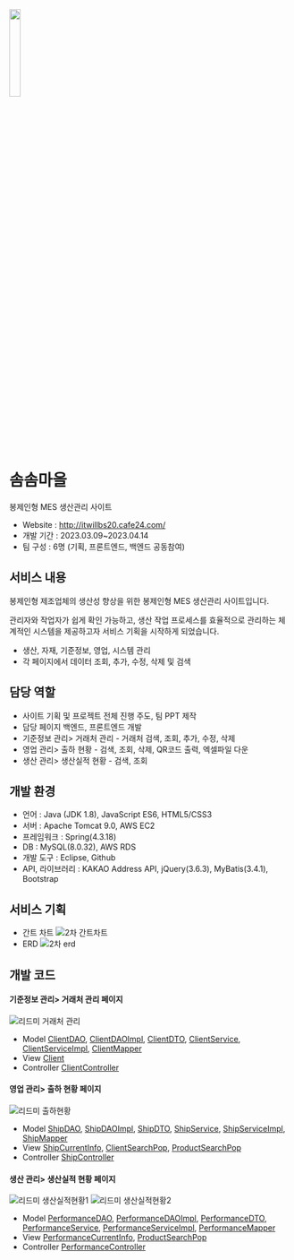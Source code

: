 <img width="20%" src="https://github.com/ZKSANC/HiBook/assets/114744493/96d1e05b-ce69-4e2d-b119-a67a0020b0c4"/>

# 솜솜마을
봉제인형 MES 생산관리 사이트 
- Website : http://itwillbs20.cafe24.com/
- 개발 기간 : 2023.03.09~2023.04.14 
- 팀 구성 : 6명 (기획, 프론트엔드, 백엔드 공동참여) 

## 서비스 내용
봉제인형 제조업체의 생산성 향상을 위한 봉제인형 MES 생산관리 사이트입니다. 

관리자와 작업자가 쉽게 확인 가능하고, 생산 작업 프로세스를 효율적으로 관리하는 체계적인 시스템을 제공하고자 서비스 기획을 시작하게 되었습니다. 
- 생산, 자재, 기준정보, 영업, 시스템 관리 
- 각 페이지에서 데이터 조회, 추가, 수정, 삭제 및 검색 

## 담당 역할
- 사이트 기획 및 프로젝트 전체 진행 주도, 팀 PPT 제작 
- 담당 페이지 백엔드, 프론트엔드 개발
- 기준정보 관리> 거래처 관리 - 거래처 검색, 조회, 추가, 수정, 삭제 
- 영업 관리> 출하 현황 - 검색, 조회, 삭제, QR코드 출력, 엑셀파일 다운 
- 생산 관리> 생산실적 현황 - 검색, 조회

## 개발 환경
- 언어 : Java (JDK 1.8), JavaScript ES6, HTML5/CSS3
- 서버 : Apache Tomcat 9.0, AWS EC2 
- 프레임워크 : Spring(4.3.18)
- DB : MySQL(8.0.32), AWS RDS
- 개발 도구 : Eclipse, Github
- API, 라이브러리 : KAKAO Address API, jQuery(3.6.3), MyBatis(3.4.1), Bootstrap

## 서비스 기획 
- 간트 차트
![2차 간트차트](https://github.com/ZKSANC/SomsomTown/assets/114744493/1b2a6375-92dd-45ee-b02e-411b0ce5b74d)
- ERD
![2차 erd](https://github.com/ZKSANC/SomsomTown/assets/114744493/a73fae22-f7e2-4f9a-a78a-693bae77b336)

## 개발 코드  
#### 기준정보 관리> 거래처 관리 페이지
![리드미 거래처 관리](https://github.com/ZKSANC/SomsomTown/assets/114744493/9d16d0bf-ffd0-4571-a2a8-66a43ed7e2fb)
- Model [ClientDAO](https://github.com/ZKSANC/SomsomTown/blob/master/2Project_MES/src/main/java/com/project/dao/ClientDAO.java), [ClientDAOImpl](https://github.com/ZKSANC/SomsomTown/blob/master/2Project_MES/src/main/java/com/project/dao/ClientDAOImpl.java), [ClientDTO](https://github.com/ZKSANC/SomsomTown/blob/master/2Project_MES/src/main/java/com/project/domain/ClientDTO.java), [ClientService](https://github.com/ZKSANC/SomsomTown/blob/master/2Project_MES/src/main/java/com/project/service/ClientService.java), [ClientServiceImpl](https://github.com/ZKSANC/SomsomTown/blob/master/2Project_MES/src/main/java/com/project/service/ClientServiceImpl.java), [ClientMapper](https://github.com/ZKSANC/SomsomTown/blob/master/2Project_MES/src/main/resources/mappers/clientMapper.xml)
- View [Client](https://github.com/ZKSANC/SomsomTown/tree/master/2Project_MES/src/main/webapp/WEB-INF/views/client)
- Controller [ClientController](https://github.com/ZKSANC/SomsomTown/blob/master/2Project_MES/src/main/java/com/project/controller/ClientController.java)
#### 영업 관리> 출하 현황 페이지 
![리드미 출하현황](https://github.com/ZKSANC/SomsomTown/assets/114744493/12aba551-33b0-4f9c-9a4c-f47ace06ea42)
- Model [ShipDAO](https://github.com/ZKSANC/SomsomTown/blob/master/2Project_MES/src/main/java/com/project/dao/ShipDAO.java), [ShipDAOImpl](https://github.com/ZKSANC/SomsomTown/blob/master/2Project_MES/src/main/java/com/project/dao/ShipDAOImpl.java), [ShipDTO](https://github.com/ZKSANC/SomsomTown/blob/master/2Project_MES/src/main/java/com/project/domain/ShipDTO.java), [ShipService](https://github.com/ZKSANC/SomsomTown/blob/master/2Project_MES/src/main/java/com/project/service/ShipService.java), [ShipServiceImpl](https://github.com/ZKSANC/SomsomTown/blob/master/2Project_MES/src/main/java/com/project/service/ShipServiceImpl.java), [ShipMapper](https://github.com/ZKSANC/SomsomTown/blob/master/2Project_MES/src/main/resources/mappers/shipMapper.xml)
- View [ShipCurrentInfo](https://github.com/ZKSANC/SomsomTown/blob/master/2Project_MES/src/main/webapp/WEB-INF/views/ship/shipCurrentInfo.jsp), [ClientSearchPop](https://github.com/ZKSANC/SomsomTown/blob/master/2Project_MES/src/main/webapp/WEB-INF/views/client/clientSearchPop.jsp), [ProductSearchPop](https://github.com/ZKSANC/SomsomTown/blob/master/2Project_MES/src/main/webapp/WEB-INF/views/product/productSearchPop.jsp)
- Controller [ShipController](https://github.com/ZKSANC/SomsomTown/blob/master/2Project_MES/src/main/java/com/project/controller/ShipController.java)
#### 생산 관리> 생산실적 현황 페이지 
![리드미 생산실적현황1](https://github.com/ZKSANC/SomsomTown/assets/114744493/0b6f2fe0-868f-4762-9998-11be5b887684)
![리드미 생산실적현황2](https://github.com/ZKSANC/SomsomTown/assets/114744493/baaa38c7-ad86-4df0-bd95-172e6da6352b)
- Model [PerformanceDAO](https://github.com/ZKSANC/SomsomTown/blob/master/2Project_MES/src/main/java/com/project/dao/PerformanceDAO.java), [PerformanceDAOImpl](https://github.com/ZKSANC/SomsomTown/blob/master/2Project_MES/src/main/java/com/project/dao/PerformanceDAOImpl.java), [PerformanceDTO](https://github.com/ZKSANC/SomsomTown/blob/master/2Project_MES/src/main/java/com/project/domain/PerformanceDTO.java), [PerformanceService](https://github.com/ZKSANC/SomsomTown/blob/master/2Project_MES/src/main/java/com/project/service/PerformanceService.java), [PerformanceServiceImpl](https://github.com/ZKSANC/SomsomTown/blob/master/2Project_MES/src/main/java/com/project/service/PerformanceServiceImpl.java), [PerformanceMapper](https://github.com/ZKSANC/SomsomTown/blob/master/2Project_MES/src/main/resources/mappers/performanceMapper.xml)
- View [PerformanceCurrentInfo](https://github.com/ZKSANC/SomsomTown/blob/master/2Project_MES/src/main/webapp/WEB-INF/views/performance/performanceCurrentInfo.jsp), [ProductSearchPop](https://github.com/ZKSANC/SomsomTown/blob/master/2Project_MES/src/main/webapp/WEB-INF/views/product/productSearchPop.jsp)
- Controller [PerformanceController](https://github.com/ZKSANC/SomsomTown/blob/master/2Project_MES/src/main/java/com/project/controller/PerformanceController.java)
